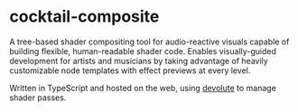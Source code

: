 # cocktail-composite
A tree-based shader compositing tool for audio-reactive visuals capable of building flexible, human-readable shader code. Enables visually-guided development for artists and musicians by taking advantage of heavily customizable node templates with effect previews at every level.

Written in TypeScript and hosted on the web, using [devolute](https://github.com/notsoli/devolute) to manage shader passes.
